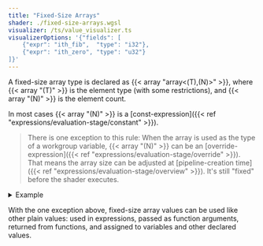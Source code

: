 ```yaml
---
title: "Fixed-Size Arrays"
shader: ./fixed-size-arrays.wgsl
visualizer: /ts/value_visualizer.ts
visualizerOptions: '{"fields": [
    {"expr": "ith_fib",  "type": "i32"},
    {"expr": "ith_zero", "type": "u32"}
]}'
---
```


A fixed-size array type is declared as {{< array "array<(T),(N)>" >}}, where
{{< array "(T)" >}} is the element type (with some restrictions), and 
{{< array "(N)" >}} is the element count.

In most cases {{< array "(N)" >}} is a
[const-expression]({{< ref "expressions/evaluation-stage/constant" >}}).

> There is one exception to this rule:
> When the array is used as the type of a workgroup variable, 
> {{< array "(N)" >}} can be an [override-expression]({{< ref "expressions/evaluation-stage/override" >}}).
> That means the array size can be adjusted at
> [pipeline-creation time]({{< ref "expressions/evaluation-stage/overview" >}}).
> It's still "fixed" before the shader executes.

<details class='example'>
<summary>Example</summary>

|                          |                                                                     |
|--------------------------|---------------------------------------------------------------------|
| `array<f32,5>`           | A 5-element array of `f32`.                                         |
| `array<array<f32,4>,8>`  | An array of 8 arrays of 4 f32's.                                    |
| `array<S,c>`             | An array of `c` elements of type `S`. Here `c` must be const-declared |
| `array<i32,4*blockSize>` | An array of i32 with 4 * `blockSize` elements. Here `blockSize` must be const-declared. |

</details>

With the one exception above, fixed-size array values can be used like other plain values:
used in expressions, passed as function arguments, returned from functions,
and assigned to variables and other declared values.

